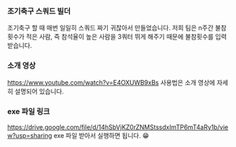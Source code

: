### 조기축구 스쿼드 빌더 
조기축구 할 때 매번 일일히 스쿼드 짜기 귀찮아서 만들었습니다. 
저희 팀은 n주간 불참횟수가 적은 사람, 즉 참석율이 높은 사람을 3쿼터 뛰게 해주기 때문에 불참횟수를 입력받습니다. 

### 소개 영상 
https://www.youtube.com/watch?v=E4OXUWB9xBs
사용법은 소개 영상에 자세히 설명되어 있습니다.

### exe 파일 링크 
https://drive.google.com/file/d/14hSbVjKZ0rZNMStssdxImTP6mT4aRy1b/view?usp=sharing
exe 파일 받아서 실행하면 됩니다. 😁
